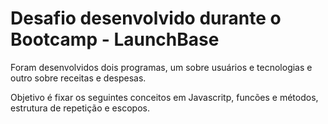 # Desafio desenvolvido durante o Bootcamp - LaunchBase

Foram desenvolvidos dois programas, um sobre usuários e tecnologias e outro sobre receitas e despesas.

Objetivo é fixar os seguintes conceitos em Javascritp, funcões e métodos, estrutura de repetição e escopos.
